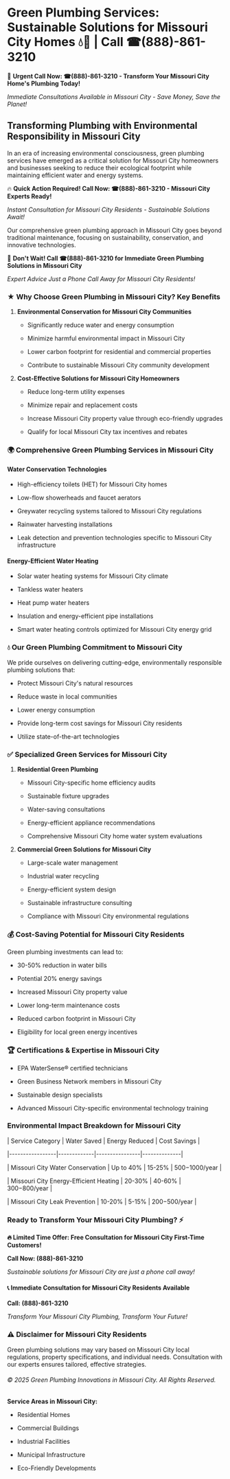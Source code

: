 # Green Plumbing Services: Sustainable Solutions for Missouri City Homes 💧🌿 | Call ☎(888)-861-3210

🚨 **Urgent Call Now: ☎(888)-861-3210 - Transform Your Missouri City Home's Plumbing Today!**
*Immediate Consultations Available in Missouri City - Save Money, Save the Planet!*

## Transforming Plumbing with Environmental Responsibility in Missouri City

In an era of increasing environmental consciousness, green plumbing services have emerged as a critical solution for Missouri City homeowners and businesses seeking to reduce their ecological footprint while maintaining efficient water and energy systems. 

🔥 **Quick Action Required! Call Now: ☎(888)-861-3210 - Missouri City Experts Ready!**
*Instant Consultation for Missouri City Residents - Sustainable Solutions Await!*

Our comprehensive green plumbing approach in Missouri City goes beyond traditional maintenance, focusing on sustainability, conservation, and innovative technologies.

🚨 **Don't Wait! Call ☎(888)-861-3210 for Immediate Green Plumbing Solutions in Missouri City**
*Expert Advice Just a Phone Call Away for Missouri City Residents!*

### ★ Why Choose Green Plumbing in Missouri City? Key Benefits

1. **Environmental Conservation for Missouri City Communities** 
   - Significantly reduce water and energy consumption
   - Minimize harmful environmental impact in Missouri City
   - Lower carbon footprint for residential and commercial properties
   - Contribute to sustainable Missouri City community development

2. **Cost-Effective Solutions for Missouri City Homeowners** 
   - Reduce long-term utility expenses
   - Minimize repair and replacement costs
   - Increase Missouri City property value through eco-friendly upgrades
   - Qualify for local Missouri City tax incentives and rebates

### 🌍 Comprehensive Green Plumbing Services in Missouri City

#### Water Conservation Technologies
- High-efficiency toilets (HET) for Missouri City homes
- Low-flow showerheads and faucet aerators
- Greywater recycling systems tailored to Missouri City regulations
- Rainwater harvesting installations
- Leak detection and prevention technologies specific to Missouri City infrastructure

#### Energy-Efficient Water Heating
- Solar water heating systems for Missouri City climate
- Tankless water heaters
- Heat pump water heaters
- Insulation and energy-efficient pipe installations
- Smart water heating controls optimized for Missouri City energy grid

### 💧 Our Green Plumbing Commitment to Missouri City

We pride ourselves on delivering cutting-edge, environmentally responsible plumbing solutions that:
- Protect Missouri City's natural resources
- Reduce waste in local communities
- Lower energy consumption
- Provide long-term cost savings for Missouri City residents
- Utilize state-of-the-art technologies

### ✅ Specialized Green Services for Missouri City

1. **Residential Green Plumbing**
   - Missouri City-specific home efficiency audits
   - Sustainable fixture upgrades
   - Water-saving consultations
   - Energy-efficient appliance recommendations
   - Comprehensive Missouri City home water system evaluations

2. **Commercial Green Solutions for Missouri City**
   - Large-scale water management
   - Industrial water recycling
   - Energy-efficient system design
   - Sustainable infrastructure consulting
   - Compliance with Missouri City environmental regulations

### 💰 Cost-Saving Potential for Missouri City Residents

Green plumbing investments can lead to:
- 30-50% reduction in water bills
- Potential 20% energy savings
- Increased Missouri City property value
- Lower long-term maintenance costs
- Reduced carbon footprint in Missouri City
- Eligibility for local green energy incentives

### 🏆 Certifications & Expertise in Missouri City

- EPA WaterSense® certified technicians
- Green Business Network members in Missouri City
- Sustainable design specialists
- Advanced Missouri City-specific environmental technology training

### Environmental Impact Breakdown for Missouri City

| Service Category | Water Saved | Energy Reduced | Cost Savings |
|-----------------|-------------|----------------|--------------|
| Missouri City Water Conservation | Up to 40% | 15-25% | $500-$1000/year |
| Missouri City Energy-Efficient Heating | 20-30% | 40-60% | $300-$800/year |
| Missouri City Leak Prevention | 10-20% | 5-15% | $200-$500/year |

### Ready to Transform Your Missouri City Plumbing? ⚡

**🔥 Limited Time Offer: Free Consultation for Missouri City First-Time Customers!**

**Call Now: (888)-861-3210**
*Sustainable solutions for Missouri City are just a phone call away!*

#### 📞 Immediate Consultation for Missouri City Residents Available

**Call: (888)-861-3210**
*Transform Your Missouri City Plumbing, Transform Your Future!*

### ⚠️ Disclaimer for Missouri City Residents

Green plumbing solutions may vary based on Missouri City local regulations, property specifications, and individual needs. Consultation with our experts ensures tailored, effective strategies.

###### © 2025 Green Plumbing Innovations in Missouri City. All Rights Reserved.

**Service Areas in Missouri City:** 
- Residential Homes
- Commercial Buildings
- Industrial Facilities
- Municipal Infrastructure
- Eco-Friendly Developments